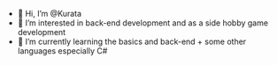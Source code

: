 - 👋 Hi, I’m @Kurata
- 👀 I’m interested in back-end development and as a side hobby game development
- 🌱 I’m currently learning the basics and back-end + some other languages especially C#

<!---
Kurata-git/Kurata-git is a ✨ special ✨ repository because its `README.md` (this file) appears on your GitHub profile.
You can click the Preview link to take a look at your changes.
--->
